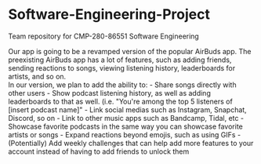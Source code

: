 # Software-Engineering-Project
Team repository for CMP-280-86551 Software Engineering 

Our app is going to be a revamped version of the popular AirBuds app.  The preexisting AirBuds app has a lot of features, such as adding friends, sending reactions to songs, viewing listening history, leaderboards for artists, and so on.  
In our version, we plan to add the ability to:
    - Share songs directly with other users
    - Show podcast listening history, as well as adding leaderboards to that as well. (i.e. "You're among the top 5 listeners of [insert podcast name]" 
    - Link social medias such as Instagram, Snapchat, Discord, so on
    - Link to other music apps such as Bandcamp, Tidal, etc
    - Showcase favorite podcasts in the same way you can showcase favorite artists or songs
    - Expand reactions beyond emojis, such as using GIFs
    - (Potentially) Add weekly challenges that can help add more features to your account instead of having to add friends to unlock them
